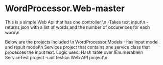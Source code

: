 # WordProcessor.Web-master
This is a simple Web Api that has one controller \n
-Takes text input\n
-returns json with a list of words and the number of occurences for each word\n

Below are the projects included \n
WordProcessor.Models -Has input model and result model\n
Services project that contains one service class that processes the input text. Logic used: Hash table over IEnumerable\n
ServiceTest project -unit tests\n
Web API project\n



